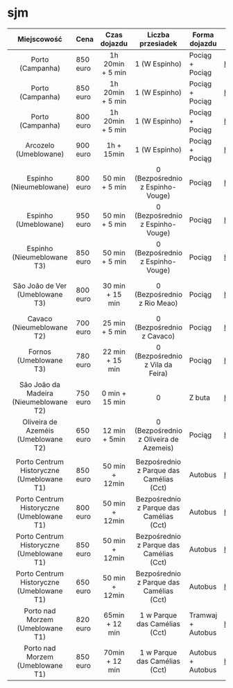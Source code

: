# sjm

|              **Miejscowość**              | **Cena** | **Czas dojazdu** |           **Liczba przesiadek**          | **Forma dojazdu** | **Link**                                     | **Nr telefonu**  | **Od kogo**         |
|:-----------------------------------------:|----------|:----------------:|:----------------------------------------:|-------------------|----------------------------------------------|------------------|---------------------|
| Porto (Campanha)                          | 850 euro | 1h 20min + 5 min |               1 (W Espinho)              |  Pociąg + Pociąg  | https://www.idealista.pt/en/imovel/32852288/ | +351 22 329 8771 | Biuro nieruchomości |
| Porto (Campanha)                          | 850 euro | 1h 20min + 5 min |               1 (W Espinho)              |  Pociąg + Pociąg  | https://www.idealista.pt/en/imovel/33044341/ | +351 22 327 1935 | Prywaciarz          |
| Porto (Campanha)                          | 800 euro | 1h 20min + 5 min |               1 (W Espinho)              |  Pociąg + Pociąg  | https://www.idealista.pt/en/imovel/33076387/ | +351 21 874 0778 | Biuro nieruchomości |
| Arcozelo (Umeblowane)                     | 900 euro | 1h + 15min       |               1 (W Espinho)              |  Pociąg + Pociąg  | https://www.idealista.pt/en/imovel/32326580/ | Kontakt - chat   | Prywaciarz          |
| Espinho (Nieumeblowane)                   | 800 euro |  50 min + 5 min  |     0 (Bezpośrednio z Espinho-Vouge)     |       Pociąg      | https://www.idealista.pt/en/imovel/33105660/ | +351 234 491 091 | Biuro nieruchomości |
| Espinho (Umeblowane)                      | 950 euro |  50 min + 5 min  |     0 (Bezpośrednio z Espinho-Vouge)     |       Pociąg      | https://www.idealista.pt/en/imovel/30172616/ | +351 934 783 815 | Prywaciarz          |
| Espinho (Nieumeblowane T3)                | 850 euro |  50 min + 5 min  |     0 (Bezpośrednio z Espinho-Vouge)     |       Pociąg      | https://www.idealista.pt/en/imovel/33019345/ | +351 932 597 117 | Prywaciarz          |
| São João de Ver (Umeblowane T3)           | 800 euro |  30 min + 15 min |        0 (Bezpośrednio z Rio Meao)       |       Pociąg      | https://www.idealista.pt/en/imovel/33059337/ | +351 234 491 085 | Biuro nieruchomości |
| Cavaco (Nieumeblowane T2)                 | 700 euro |  25 min + 5 min  |         0 (Bezpośrednio z Cavaco)        |       Pociąg      | https://www.idealista.pt/en/imovel/32990088/ | Kontakt - chat   | Biuro nieruchomości |
|           Fornos (Umeblowane T3)          | 780 euro |  22 min + 15 min |     0 (Bezpośrednio z Vila da Feira)     |       Pociąg      | https://www.idealista.pt/en/imovel/33106022/ | +351 234 491 074 | Biuro nieruchomości |
|   São João da Madeira (Nieumeblowane T2)  | 750 euro |  0 min + 15 min  |                     0                    |       Z buta      | https://www.idealista.pt/en/imovel/32945230/ |  Kontakt - chat  | Prywaciarz          |
|    Oliveira de Azeméis (Umeblowane T2)    | 650 euro |   12 min + 5min  |  0 (Bezpośrednio z Oliveira de Azemeis)  |       Pociąg      | https://www.idealista.pt/en/imovel/32844653/ | +351 963 326 094 | Prywaciarz          |
|                                           |          |                  |                                          |                   |                                              |                  |                     |
| Porto Centrum Historyczne (Umeblowane T1) | 850 euro | 50 min + 12min   | Bezpośrednio z Parque das Camélias (Cct) | Autobus           | https://www.idealista.pt/en/imovel/33106684/ | +351 918 107 183 | Prywaciarz          |
| Porto Centrum Historyczne (Umeblowane T1) | 800 euro | 50 min + 12min   | Bezpośrednio z Parque das Camélias (Cct) | Autobus           | https://www.idealista.pt/en/imovel/33059995/ | +351 22 328 8325 | Biuro nieruchomości |
| Porto Centrum Historyczne (Umeblowane T1) | 850 euro | 50 min + 12min   | Bezpośrednio z Parque das Camélias (Cct) | Autobus           | https://www.idealista.pt/en/imovel/33108759/ | +351 22 328 9115 | Biuro nieruchomości |
| Porto Centrum Historyczne (Umeblowane T1) | 650 euro | 50 min + 12min   | Bezpośrednio z Parque das Camélias (Cct) | Autobus           | https://www.idealista.pt/en/imovel/33112566/ | +351 964 020 722 | Biuro nieruchomości |
| Porto nad Morzem (Umeblowane T1)          | 820 euro | 65min + 12 min   | 1 w Parque das Camélias (Cct)            | Tramwaj + Autobus | https://www.idealista.pt/en/imovel/33036229/ | +351 910 100 506 | Prywaciarz          |
| Porto nad Morzem (Umeblowane T1)          | 850 euro | 70min + 12 min   | 1 w Parque das Camélias (Cct)            | Autobus + Autobus | https://www.idealista.pt/en/imovel/31693193/ | +351 938 469 571 | Prywaciarz          |
